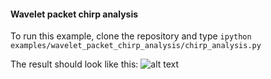#### Wavelet packet chirp analysis
To run this example, clone the repository and type
```ipython examples/wavelet_packet_chirp_analysis/chirp_analysis.py```

The result should look like this:
![alt text](chirp.png)
